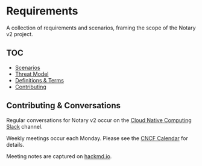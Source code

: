 # Requirements

A collection of requirements and scenarios, framing the scope of the Notary v2 project.

## TOC

- [Scenarios](./scenarios.md)
- [Threat Model](./threatmodel.md)
- [Definitions & Terms](./definitions-terms.md)
- [Contributing](#contributing)

## Contributing & Conversations

Regular conversations for Notary v2 occur on the [Cloud Native Computing Slack](https://app.slack.com/client/T08PSQ7BQ/CQUH8U287?) channel.

Weekly meetings occur each Monday. Please see the [CNCF Calendar](https://www.cncf.io/community/calendar/) for details.

Meeting notes are captured on [hackmd.io](https://hackmd.io/_vrqBGAOSUC_VWvFzWruZw).